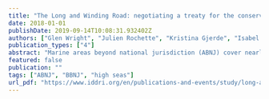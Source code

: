 ```yaml
---
title: "The Long and Winding Road: negotiating a treaty for the conservation and sustainable use of marine biodiversity in areas beyond national jurisdiction"
date: 2018-01-01
publishDate: 2019-09-14T10:08:31.932402Z
authors: ["Glen Wright", "Julien Rochette", "Kristina Gjerde", "Isabel Seeger"]
publication_types: ["4"]
abstract: "Marine areas beyond national jurisdiction (ABNJ) cover nearly half of the Earth's surface and host a significant portion of its biodiversity. The international community, increasingly aware of the growing threats to ecosystems in ABNJ, has been informally discussing options to conserve and sustainably use its biodiversity for more than a decade. On 24 December 2017, the United Nations General Assembly (UNGA) decided to convene an intergovernmental conference (IGC) to elaborate an international legally binding instrument (ILBI) for the conservation and sustainable use of the biological diversity of ABNJ. As States continue to navigate the complex issues at stake and start to negotiate the provisions of a new agreement, it is imperative that all stakeholders have a clear and comprehensive understanding of the history of the process, elements under discussion, State positions to date, and the challenges that lie ahead. The Long and Winding Road provides a guide to the discussions for both experienced participants and newcomers to the process."
featured: false
publication: ""
tags: ["ABNJ", "BBNJ", "high seas"]
url_pdf: "https://www.iddri.org/en/publications-and-events/study/long-and-winding-road-negotiating-high-seas-treaty"
---
```


